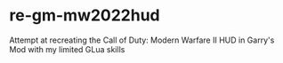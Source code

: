 # re-gm-mw2022hud
Attempt at recreating the Call of Duty: Modern Warfare II HUD in Garry's Mod with my limited GLua skills
